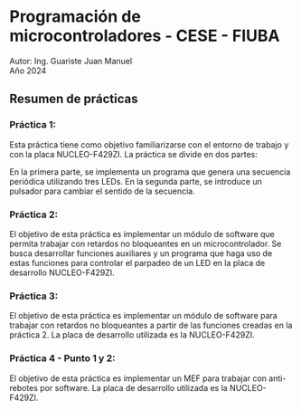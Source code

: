 # Programación de microcontroladores - CESE - FIUBA
Autor: Ing. Guariste Juan Manuel\
Año 2024

## Resumen de prácticas
### Práctica 1:
Esta práctica tiene como objetivo familiarizarse con el entorno de trabajo y con la placa NUCLEO-F429ZI. La práctica se divide en dos partes:

En la primera parte, se implementa un programa que genera una secuencia periódica utilizando tres LEDs.
En la segunda parte, se introduce un pulsador para cambiar el sentido de la secuencia.

### Práctica 2:
El objetivo de esta práctica es implementar un módulo de software que permita trabajar con retardos no bloqueantes en un microcontrolador. Se busca desarrollar funciones auxiliares y un programa que haga uso de estas funciones para controlar el parpadeo de un LED en la placa de desarrollo NUCLEO-F429ZI.

### Práctica 3:
El objetivo de esta práctica es implementar un módulo de software para trabajar con retardos no bloqueantes a partir de las funciones creadas en la práctica 2. La placa de desarrollo utilizada es la NUCLEO-F429ZI.

### Práctica 4 - Punto 1 y 2:
El objetivo de esta práctica es implementar un MEF para trabajar con anti-rebotes por software. La placa de desarrollo utilizada es la NUCLEO-F429ZI.
